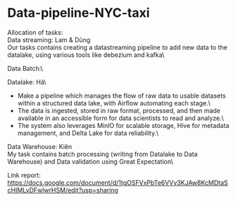 # Data-pipeline-NYC-taxi
Allocation of tasks:\
Data streaming: Lam & Dũng\
Our tasks contains creating a datastreaming pipeline to add new data to the datalake, using various tools like debezium and kafka\

Data Batch:\

Datalake: Hà\
- Make a pipeline which manages the flow of raw data to usable datasets within a structured data lake, with Airflow automating each stage.\ 
- The data is ingested, stored in raw format, processed, and then made available in an accessible form for data scientists to read and analyze.\ 
- The system also leverages MinIO for scalable storage, Hive for metadata management, and Delta Lake for data reliability.\

Data Warehouse: Kiên\
My task contains batch processing (writing from Datalake to Data Warehouse) and Data validation using Great Expectation\

Link report: https://docs.google.com/document/d/1tgOSFVxPbTe6VVv3KJAw8KcMDtaScHIMLvDFwlwrHSM/edit?usp=sharing
